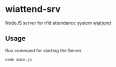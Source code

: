 # wiattend-srv
NodeJS server for rfid attendance system [wiattend](https://github.com/abobija/wiattend)

## Usage

Run command for starting the Server

```
node main.js
```
